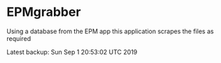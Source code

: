# EPMgrabber
Using a database from the EPM app this application scrapes the files as required


Latest backup: Sun Sep 1 20:53:02 UTC 2019
